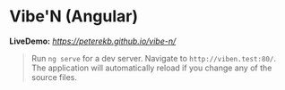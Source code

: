 # **Vibe'N (Angular)**


**LiveDemo:** *https://peterekb.github.io/vibe-n/*

>Run `ng serve` for a dev server. Navigate to `http://viben.test:80/`. The application will automatically reload if you change any of the source files.



